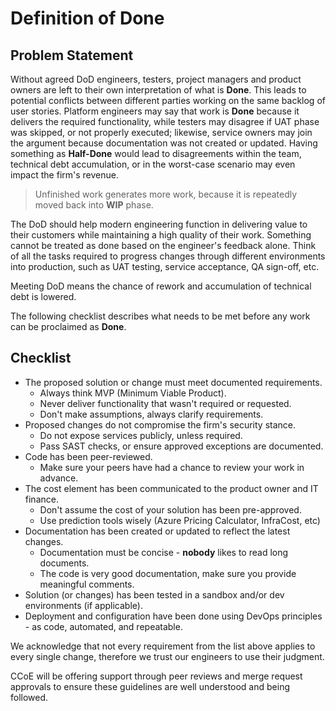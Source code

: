 # Definition of Done
## Problem Statement

Without agreed DoD engineers, testers, project managers and product owners are left to their own interpretation of what is **Done**. This leads to potential conflicts between different parties working on the same backlog of user stories. Platform engineers may say that work is **Done** because it delivers the required functionality, while testers may disagree if UAT phase was skipped, or not properly executed; likewise, service owners may join the argument because documentation was not created or updated. Having something as **Half-Done** would lead to disagreements within the team, technical debt accumulation, or in the worst-case scenario may even impact the firm's revenue.

> Unfinished work generates more work, because it is repeatedly moved back into **WIP** phase.

The DoD should help modern engineering function in delivering value to their customers while maintaining a high quality of their work. Something cannot be treated as done based on the engineer's feedback alone. Think of all the tasks required to progress changes through different environments into production, such as UAT testing, service acceptance, QA sign-off, etc. 

Meeting DoD means the chance of rework and accumulation of technical debt is lowered. 

The following checklist describes what needs to be met before any work can be proclaimed as **Done**.

## Checklist

- The proposed solution or change must meet documented requirements.
  - Always think MVP (Minimum Viable Product). 
  - Never deliver functionality that wasn't required or requested. 
  - Don't make assumptions, always clarify requirements.
- Proposed changes do not compromise the firm's security stance.
  - Do not expose services publicly, unless required.
  - Pass SAST checks, or ensure approved exceptions are documented.
- Code has been peer-reviewed.
  - Make sure your peers have had a chance to review your work in advance.
- The cost element has been communicated to the product owner and IT finance.
  - Don't assume the cost of your solution has been pre-approved.
  - Use prediction tools wisely (Azure Pricing Calculator, InfraCost, etc)
- Documentation has been created or updated to reflect the latest changes.
  - Documentation must be concise - **nobody** likes to read long documents.
  - The code is very good documentation, make sure you provide meaningful comments.
- Solution (or changes) has been tested in a sandbox and/or dev environments (if applicable).
- Deployment and configuration have been done using DevOps principles - as code, automated, and repeatable.

We acknowledge that not every requirement from the list above applies to every single change, therefore we trust our engineers to use their judgment.

CCoE will be offering support through peer reviews and merge request approvals to ensure these guidelines are well understood and being followed. 